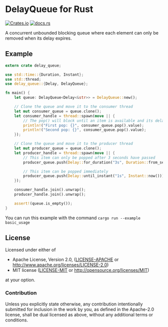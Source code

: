 # DelayQueue for Rust

[![Crates.io](https://img.shields.io/crates/v/delay-queue.svg)](https://crates.io/crates/delay-queue)
[![docs.rs](https://docs.rs/delay-queue/badge.svg)](https://docs.rs/delay-queue/)

A concurrent unbounded blocking queue where each element can only be removed when its delay expires.

## Example

```rust
extern crate delay_queue;

use std::time::{Duration, Instant};
use std::thread;
use delay_queue::{Delay, DelayQueue};

fn main() {
    let queue: DelayQueue<Delay<&str>> = DelayQueue::new();

    // Clone the queue and move it to the consumer thread
    let mut consumer_queue = queue.clone();
    let consumer_handle = thread::spawn(move || {
        // The pop() will block until an item is available and its delay has expired
        println!("First pop: {}", consumer_queue.pop().value);
        println!("Second pop: {}", consumer_queue.pop().value);
    });

    // Clone the queue and move it to the producer thread
    let mut producer_queue = queue.clone();
    let producer_handle = thread::spawn(move || {
        // This item can only be popped after 3 seconds have passed
        producer_queue.push(Delay::for_duration("3s", Duration::from_secs(3)));

        // This item can be popped immediately
        producer_queue.push(Delay::until_instant("1s", Instant::now()));
    });

    consumer_handle.join().unwrap();
    producer_handle.join().unwrap();

    assert!(queue.is_empty());
}
```

You can run this example with the command `cargo run --example basic_usage`


## License

Licensed under either of

 * Apache License, Version 2.0, ([LICENSE-APACHE](LICENSE-APACHE) or http://www.apache.org/licenses/LICENSE-2.0)
 * MIT license ([LICENSE-MIT](LICENSE-MIT) or http://opensource.org/licenses/MIT)

at your option.

### Contribution

Unless you explicitly state otherwise, any contribution intentionally
submitted for inclusion in the work by you, as defined in the Apache-2.0
license, shall be dual licensed as above, without any additional terms or
conditions.
